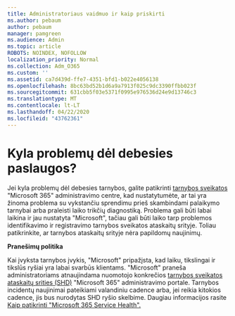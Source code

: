 ```yaml
---
title: Administratoriaus vaidmuo ir kaip priskirti
ms.author: pebaum
author: pebaum
manager: pamgreen
ms.audience: Admin
ms.topic: article
ROBOTS: NOINDEX, NOFOLLOW
localization_priority: Normal
ms.collection: Adm_O365
ms.custom: ''
ms.assetid: ca7d439d-ffe7-4351-bfd1-b022e4056138
ms.openlocfilehash: 8bc63bd52b1d6a9a7913f025c9dc3390ffbb023f
ms.sourcegitcommit: 631cbb5f03e5371f0995e976536d24e9d13746c3
ms.translationtype: MT
ms.contentlocale: lt-LT
ms.lasthandoff: 04/22/2020
ms.locfileid: "43762361"
---
```

# <a name="experiencing-problems-with-a-cloud-service"></a>Kyla problemų dėl debesies paslaugos?

Jei kyla problemų dėl debesies tarnybos, galite patikrinti [tarnybos sveikatos](https://admin.microsoft.com/AdminPortal/Home#/servicehealth) "Microsoft 365" administravimo centre, kad nustatytumėte, ar tai yra žinoma problema su vykstančiu sprendimu prieš skambindami palaikymo tarnybai arba praleisti laiko trikčių diagnostiką. Problema gali būti labai laikina ir jau nustatyta "Microsoft", tačiau gali būti laiko tarp problemos identifikavimo ir registravimo tarnybos sveikatos ataskaitų srityje. Toliau patikrinkite, ar tarnybos ataskaitų srityje nėra papildomų naujinimų.

**Pranešimų politika**

Kai įvyksta tarnybos įvykis, "Microsoft" pripažįsta, kad laiku, tikslingai ir tikslūs ryšiai yra labai svarbūs klientams. "Microsoft" praneša administratoriams atnaujindama nuomotojo konkrečios [tarnybos sveikatos ataskaitų srities (SHD)](https://admin.microsoft.com/AdminPortal/Home#/servicehealth) "Microsoft 365" administravimo portale. Tarnybos incidentų naujinimai pateikiami valandiniu cadence arba, jei reikia kitokios cadence, jis bus nurodytas SHD ryšio skelbime. Daugiau informacijos rasite [Kaip patikrinti "Microsoft 365 Service Health".](https://docs.microsoft.com/office365/enterprise/view-service-health)

